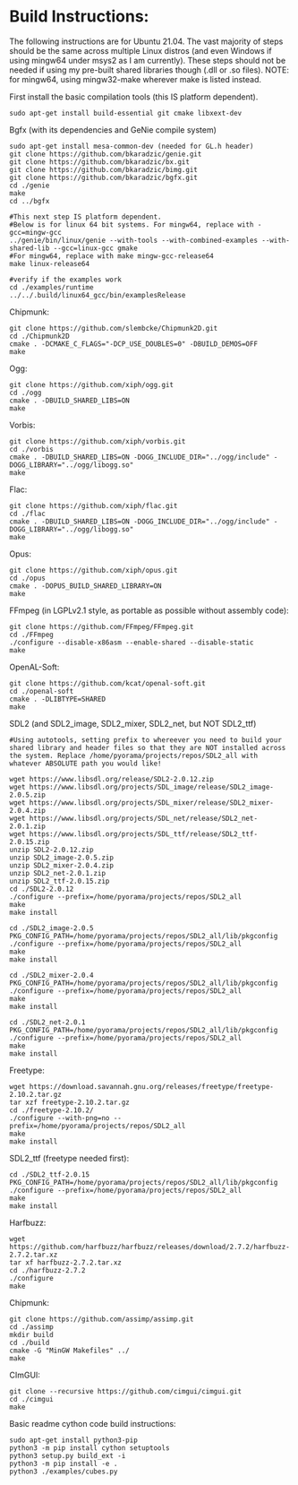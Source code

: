 # Build Instructions:

The following instructions are for Ubuntu 21.04. The vast majority of steps should be the same across multiple Linux distros (and even Windows if using mingw64 under msys2 as I am currently). These steps should not be needed if using my pre-built shared libraries though (.dll or .so files). NOTE: for mingw64, using mingw32-make wherever make is listed instead.

First install the basic compilation tools (this IS platform dependent).
```
sudo apt-get install build-essential git cmake libxext-dev
```

Bgfx (with its dependencies and GeNie compile system)
```
sudo apt-get install mesa-common-dev (needed for GL.h header)
git clone https://github.com/bkaradzic/genie.git
git clone https://github.com/bkaradzic/bx.git
git clone https://github.com/bkaradzic/bimg.git
git clone https://github.com/bkaradzic/bgfx.git
cd ./genie
make
cd ../bgfx

#This next step IS platform dependent.
#Below is for linux 64 bit systems. For mingw64, replace with -gcc=mingw-gcc
../genie/bin/linux/genie --with-tools --with-combined-examples --with-shared-lib --gcc=linux-gcc gmake
#For mingw64, replace with make mingw-gcc-release64
make linux-release64

#verify if the examples work
cd ./examples/runtime
../../.build/linux64_gcc/bin/examplesRelease
```

Chipmunk:
```
git clone https://github.com/slembcke/Chipmunk2D.git
cd ./Chipmunk2D
cmake . -DCMAKE_C_FLAGS="-DCP_USE_DOUBLES=0" -DBUILD_DEMOS=OFF
make
```

Ogg:
```
git clone https://github.com/xiph/ogg.git
cd ./ogg
cmake . -DBUILD_SHARED_LIBS=ON
make
```

Vorbis:
```
git clone https://github.com/xiph/vorbis.git
cd ./vorbis
cmake . -DBUILD_SHARED_LIBS=ON -DOGG_INCLUDE_DIR="../ogg/include" -DOGG_LIBRARY="../ogg/libogg.so"
make
```

Flac:
```
git clone https://github.com/xiph/flac.git
cd ./flac
cmake . -DBUILD_SHARED_LIBS=ON -DOGG_INCLUDE_DIR="../ogg/include" -DOGG_LIBRARY="../ogg/libogg.so"
make
```

Opus:
```
git clone https://github.com/xiph/opus.git
cd ./opus
cmake . -DOPUS_BUILD_SHARED_LIBRARY=ON
make
```

FFmpeg (in LGPLv2.1 style, as portable as possible without assembly code):
```
git clone https://github.com/FFmpeg/FFmpeg.git
cd ./FFmpeg
./configure --disable-x86asm --enable-shared --disable-static
make
```

OpenAL-Soft:
```
git clone https://github.com/kcat/openal-soft.git
cd ./openal-soft
cmake . -DLIBTYPE=SHARED
make
```

SDL2 (and SDL2_image, SDL2_mixer, SDL2_net, but NOT SDL2_ttf)
```
#Using autotools, setting prefix to whereever you need to build your shared library and header files so that they are NOT installed across the system. Replace /home/pyorama/projects/repos/SDL2_all with whatever ABSOLUTE path you would like!

wget https://www.libsdl.org/release/SDL2-2.0.12.zip
wget https://www.libsdl.org/projects/SDL_image/release/SDL2_image-2.0.5.zip
wget https://www.libsdl.org/projects/SDL_mixer/release/SDL2_mixer-2.0.4.zip
wget https://www.libsdl.org/projects/SDL_net/release/SDL2_net-2.0.1.zip
wget https://www.libsdl.org/projects/SDL_ttf/release/SDL2_ttf-2.0.15.zip
unzip SDL2-2.0.12.zip
unzip SDL2_image-2.0.5.zip
unzip SDL2_mixer-2.0.4.zip
unzip SDL2_net-2.0.1.zip
unzip SDL2_ttf-2.0.15.zip
cd ./SDL2-2.0.12
./configure --prefix=/home/pyorama/projects/repos/SDL2_all
make
make install

cd ./SDL2_image-2.0.5
PKG_CONFIG_PATH=/home/pyorama/projects/repos/SDL2_all/lib/pkgconfig ./configure --prefix=/home/pyorama/projects/repos/SDL2_all
make
make install

cd ./SDL2_mixer-2.0.4
PKG_CONFIG_PATH=/home/pyorama/projects/repos/SDL2_all/lib/pkgconfig ./configure --prefix=/home/pyorama/projects/repos/SDL2_all
make
make install

cd ./SDL2_net-2.0.1
PKG_CONFIG_PATH=/home/pyorama/projects/repos/SDL2_all/lib/pkgconfig ./configure --prefix=/home/pyorama/projects/repos/SDL2_all
make
make install
```

Freetype:
```
wget https://download.savannah.gnu.org/releases/freetype/freetype-2.10.2.tar.gz
tar xzf freetype-2.10.2.tar.gz
cd ./freetype-2.10.2/
./configure --with-png=no --prefix=/home/pyorama/projects/repos/SDL2_all
make
make install
```

SDL2_ttf (freetype needed first):
```
cd ./SDL2_ttf-2.0.15
PKG_CONFIG_PATH=/home/pyorama/projects/repos/SDL2_all/lib/pkgconfig ./configure --prefix=/home/pyorama/projects/repos/SDL2_all
make
make install
```

Harfbuzz:
```
wget https://github.com/harfbuzz/harfbuzz/releases/download/2.7.2/harfbuzz-2.7.2.tar.xz
tar xf harfbuzz-2.7.2.tar.xz
cd ./harfbuzz-2.7.2
./configure
make
```

Chipmunk:
```
git clone https://github.com/assimp/assimp.git
cd ./assimp
mkdir build
cd ./build
cmake -G "MinGW Makefiles" ../
make
```

CImGUI:
```
git clone --recursive https://github.com/cimgui/cimgui.git
cd ./cimgui
make
```

Basic readme cython code build instructions:
```
sudo apt-get install python3-pip
python3 -m pip install cython setuptools
python3 setup.py build_ext -i
python3 -m pip install -e .
python3 ./examples/cubes.py
```